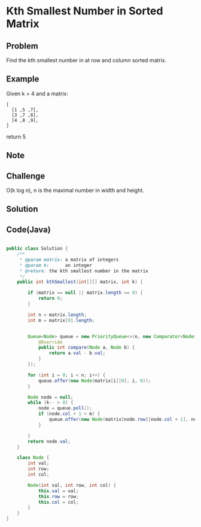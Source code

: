 Kth Smallest Number in Sorted Matrix
====================================




Problem
-------

Find the kth smallest number in at row and column sorted matrix.

Example
-------

Given k = 4 and a matrix:

    [
      [1 ,5 ,7],
      [3 ,7 ,8],
      [4 ,8 ,9],
    ]
    
return 5

Note
---------

Challenge
---------

O(k log n), n is the maximal number in width and height.

Solution
--------



Code(Java)
----------

```java

public class Solution {
    /**
     * @param matrix: a matrix of integers
     * @param k:      an integer
     * @return: the kth smallest number in the matrix
     */
    public int kthSmallest(int[][] matrix, int k) {

        if (matrix == null || matrix.length == 0) {
            return 0;
        }

        int n = matrix.length;
        int m = matrix[0].length;


        Queue<Node> queue = new PriorityQueue<>(n, new Comparator<Node>() {
            @Override
            public int compare(Node a, Node b) {
                return a.val - b.val;
            }
        });

        for (int i = 0; i < n; i++) {
            queue.offer(new Node(matrix[i][0], i, 0));
        }

        Node node = null;
        while (k-- > 0) {
            node = queue.poll();
            if (node.col + 1 < m) {
                queue.offer(new Node(matrix[node.row][node.col + 1], node.row, node.col + 1));
            }

        }
        return node.val;
    }

    class Node {
        int val;
        int row;
        int col;

        Node(int val, int row, int col) {
            this.val = val;
            this.row = row;
            this.col = col;
        }
    }
}
```